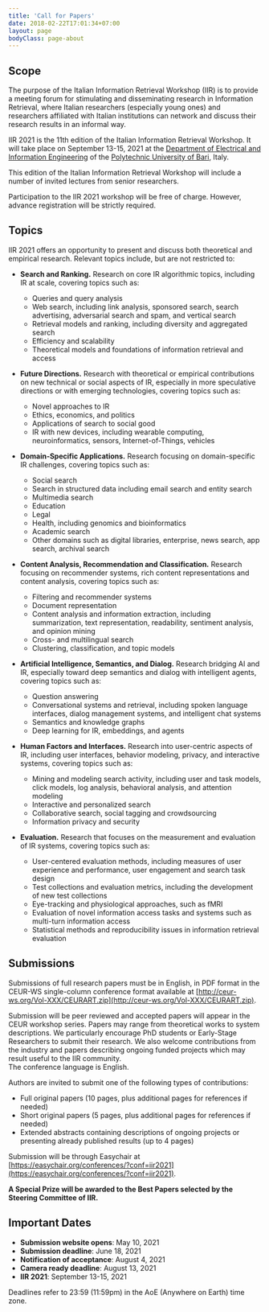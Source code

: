 ```yaml
---
title: 'Call for Papers'
date: 2018-02-22T17:01:34+07:00
layout: page
bodyClass: page-about
---
```



## Scope
The purpose of the Italian Information Retrieval Workshop (IIR) is to provide a meeting forum for stimulating and disseminating research in Information Retrieval, where Italian researchers (especially young ones) and researchers affiliated with Italian institutions can network and discuss their research results in an informal way.

IIR 2021 is the 11th edition of the Italian Information Retrieval Workshop. It will take place on September 13-15, 2021 at the [Department of Electrical and Information Engineering](http://deipoliba.azurewebsites.net/en/) of the [Polytechnic University of Bari](http://www.en.poliba.it/), Italy.

This edition of the Italian Information Retrieval Workshop will include a number of invited lectures from senior researchers.   

Participation to the IIR 2021 workshop will be free of charge. However, advance registration will be strictly required.

## Topics

IIR 2021 offers an opportunity to present and discuss both theoretical and empirical research. Relevant topics include, but are not restricted to:

- **Search and Ranking.** Research on core IR algorithmic topics, including IR at scale, covering topics such as:  
  - Queries and query analysis  
  - Web search, including link analysis, sponsored search, search advertising, adversarial search and spam, and vertical search  
  - Retrieval models and ranking, including diversity and aggregated search  
  - Efficiency and scalability  
  - Theoretical models and foundations of information retrieval and access

- **Future Directions.** Research with theoretical or empirical contributions on new technical or social aspects of IR, especially in more speculative directions or with emerging technologies, covering topics such as:
  - Novel approaches to IR
  - Ethics, economics, and politics
  - Applications of search to social good
  - IR with new devices, including wearable computing, neuroinformatics, sensors, Internet-of-Things, vehicles

- **Domain-Specific Applications.** Research focusing on domain-specific IR challenges, covering topics such as:  
  - Social search
  - Search in structured data including email search and entity search
  - Multimedia search
  - Education
  - Legal
  - Health, including genomics and bioinformatics
  - Academic search
  - Other domains such as digital libraries, enterprise, news search, app search, archival search

- **Content Analysis, Recommendation and Classification.** Research focusing on recommender systems, rich content representations and content analysis, covering topics such as:
  - Filtering and recommender systems
  - Document representation
  - Content analysis and information extraction, including summarization, text representation, readability, sentiment analysis, and opinion mining
  - Cross- and multilingual search
  - Clustering, classification, and topic models

- **Artificial Intelligence, Semantics, and Dialog.** Research bridging AI and IR, especially toward deep semantics and dialog with intelligent agents, covering topics such as:
  - Question answering
  - Conversational systems and retrieval, including spoken language interfaces, dialog management systems, and intelligent chat systems
  - Semantics and knowledge graphs
  - Deep learning for IR, embeddings, and agents

- **Human Factors and Interfaces.** Research into user-centric aspects of IR, including user interfaces, behavior modeling, privacy, and interactive systems, covering topics such as:
  - Mining and modeling search activity, including user and task models, click models, log analysis, behavioral analysis, and attention modeling
  - Interactive and personalized search
  - Collaborative search, social tagging and crowdsourcing
  - Information privacy and security

- **Evaluation.** Research that focuses on the measurement and evaluation of IR systems, covering topics such as:
  - User-centered evaluation methods, including measures of user experience and performance, user engagement and search task design
  - Test collections and evaluation metrics, including the development of new test collections
  - Eye-tracking and physiological approaches, such as fMRI
  - Evaluation of novel information access tasks and systems such as multi-turn information access
  - Statistical methods and reproducibility issues in information retrieval evaluation


## Submissions
Submissions of full research papers must be in English, in PDF format in the CEUR-WS single-column conference format available at [http://ceur-ws.org/Vol-XXX/CEURART.zip](http://ceur-ws.org/Vol-XXX/CEURART.zip).

Submission will be peer reviewed and accepted papers will appear in the CEUR workshop series. Papers may range from theoretical works to system descriptions.
We particularly encourage PhD students or Early-Stage Researchers to submit their research. We also welcome contributions from the industry and papers describing ongoing funded projects which may result useful to the IIR community.   
The conference language is English.

Authors are invited to submit one of the following types of contributions:
* Full original papers (10 pages, plus additional pages for references if needed)
* Short original papers (5 pages, plus additional pages for references if needed)
* Extended abstracts containing descriptions of ongoing projects or presenting already published results (up to 4 pages)

Submission will be through Easychair at [https://easychair.org/conferences/?conf=iir2021](https://easychair.org/conferences/?conf=iir2021).

**A Special Prize will be awarded to the Best Papers selected by the Steering Committee of IIR.**

## Important Dates
* **Submission website opens**: May 10, 2021
* **Submission deadline**: June 18, 2021
* **Notification of acceptance**: August 4, 2021
* **Camera ready deadline**: August 13, 2021
* **IIR 2021**: September 13-15, 2021

Deadlines refer to 23:59 (11:59pm) in the AoE (Anywhere on Earth) time zone.
